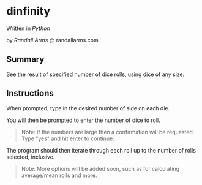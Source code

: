# dinfinity
Written in *Python*

by *Randall Arms* @ randallarms.com

## Summary
See the result of specified number of dice rolls, using dice of any size.

## Instructions
When prompted, type in the desired number of side on each die.

You will then be prompted to enter the number of dice to roll.
> Note: If the numbers are large then a confirmation will be requested. Type "yes" and hit enter to continue.

The program should then iterate through each roll up to the number of rolls selected, inclusive.
> Note: More options will be added soon, such as for calculating average/mean rolls and more.